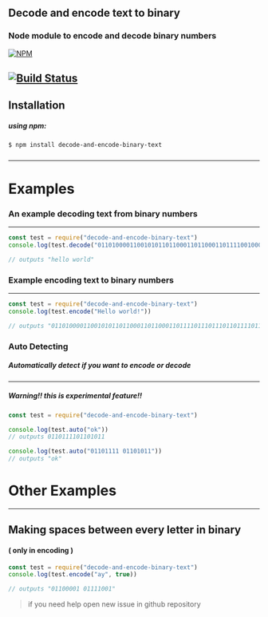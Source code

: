 ## Decode and encode text to binary
### Node module to encode and decode binary numbers
[![NPM](https://nodei.co/npm/decode-and-encode-binary-text.png?downloads=true&downloadRank=true&stars=true)](https://nodei.co/npm/decode-and-encode-binary-text/)

[![Build Status](https://travis-ci.org/ChickenNaggetGitHub/encode-decode-binary-text.svg?branch=master)](https://travis-ci.org/ChickenNaggetGitHub/encode-decode-binary-text)
------
## Installation
##### using npm:
```
$ npm install decode-and-encode-binary-text
```
#####
 -----
# Examples
### An example decoding text from binary numbers
------
```js
const test = require("decode-and-encode-binary-text")
console.log(test.decode("0110100001100101011011000110110001101111001000000111011101101111011100100110110001100100"))

// outputs "hello world"
```

### Example encoding text to binary numbers
------
```js
const test = require("decode-and-encode-binary-text")
console.log(test.encode("Hello world!"))

// outputs "01101000011001010110110001101100011011110111011101101111011100100110110001100100"
 ```

### Auto Detecting
##### Automatically detect if you want to encode or decode
------
##### Warning!! this is experimental feature!!

```js
const test = require("decode-and-encode-binary-text")

console.log(test.auto("ok"))
// outputs 0110111101101011

console.log(test.auto("01101111 01101011"))
// outputs "ok"
```

# Other Examples
-----
## Making spaces between every letter in binary
#### ( only in encoding )
```js
const test = require("decode-and-encode-binary-text")
console.log(test.encode("ay", true))

// outputs "01100001 01111001"
```

 > if you need help open new issue in github repository
